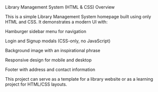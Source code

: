 Library Management System (HTML & CSS)
Overview

This is a simple Library Management System homepage built using only HTML and CSS. It demonstrates a modern UI with:

Hamburger sidebar menu for navigation

Login and Signup modals (CSS-only, no JavaScript)

Background image with an inspirational phrase

Responsive design for mobile and desktop

Footer with address and contact information

This project can serve as a template for a library website or as a learning project for HTML/CSS layouts.